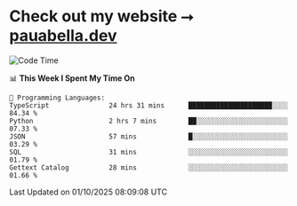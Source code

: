 # Check out my website ⭢ [pauabella.dev](https://pauabella.dev)

<!--START_SECTION:waka-->
![Code Time](http://img.shields.io/badge/Code%20Time-4%2C857%20hrs%2011%20mins-blue)

📊 **This Week I Spent My Time On** 

```text
💬 Programming Languages: 
TypeScript               24 hrs 31 mins      █████████████████████░░░░   84.34 % 
Python                   2 hrs 7 mins        ██░░░░░░░░░░░░░░░░░░░░░░░   07.33 % 
JSON                     57 mins             █░░░░░░░░░░░░░░░░░░░░░░░░   03.29 % 
SQL                      31 mins             ░░░░░░░░░░░░░░░░░░░░░░░░░   01.79 % 
Gettext Catalog          28 mins             ░░░░░░░░░░░░░░░░░░░░░░░░░   01.66 % 
```


 Last Updated on 01/10/2025 08:09:08 UTC
<!--END_SECTION:waka-->
